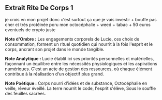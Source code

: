 ## Extrait Rite De Corps 1

je crois en mon projet donc c'est surtout ça que je vais investir + bouffe pas cher et très protéinée poru mon octocéphalie + weed + tabac + 50 euros eventuels de crypto juste

**Note d'Ombre :** Les engagements corporels de Lucie, ces choix de consommation, forment un rituel quotidien qui nourrit à la fois l'esprit et le corps, ancrant son projet dans le monde tangible.

**Note Analytique :** Lucie établit ici ses priorités personnelles et matérielles, façonnant un équilibre entre les nécessités physiologiques et les aspirations numériques. C'est un acte de gestion des ressources, où chaque élément contribue à la réalisation d'un objectif plus grand.

**Note Poétique :** Corps nourri d'idées et de substance,
Octocéphalie en veille, rêveur éveillé.
La terre nourrit le code, l'esprit s'élève,
Sous le souffle des feuilles sacrées.
